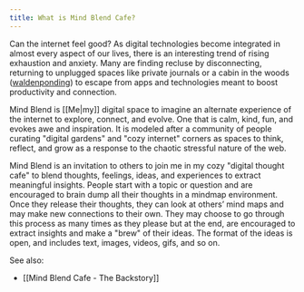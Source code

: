 ```yaml
---
title: What is Mind Blend Cafe?
---
```



Can the internet feel good? As digital technologies become integrated in almost every aspect of our lives, there is an interesting trend of rising exhaustion and anxiety. Many are finding recluse by disconnecting, returning to unplugged spaces like private journals or a cabin in the woods ([waldenponding](https://www.econtalk.org/venkatesh-rao-on-waldenponding/)) to escape from apps and technologies meant to boost productivity and connection.

Mind Blend is [[Me|my]] digital space to imagine an alternate experience of the internet to explore, connect, and evolve. One that is calm, kind, fun, and evokes awe and inspiration. It is modeled after a community of people curating "digital gardens" and "cozy internet" corners as spaces to think, reflect, and grow as a response to the chaotic stressful nature of the web. 

Mind Blend is an invitation to others to join me in my cozy "digital thought cafe" to blend thoughts, feelings, ideas, and experiences to extract meaningful insights. People start with a topic or question and are encouraged to brain dump all their thoughts in a mindmap environment. Once they release their thoughts, they can look at others’ mind maps and may make new connections to their own. They may choose to go through this process as many times as they please but at the end, are encouraged to extract insights and make a "brew" of their ideas. The format of the ideas is open, and includes text, images, videos, gifs, and so on.


See also: 
- [[Mind Blend Cafe - The Backstory]]